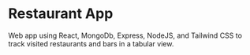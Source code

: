# Restaurant App

Web app using React, MongoDb, Express, NodeJS, and Tailwind CSS to track visited restaurants and bars in a tabular view.
